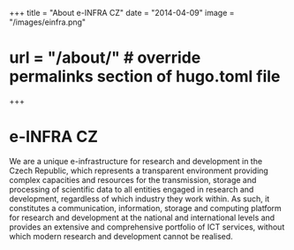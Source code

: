 +++
title = "About e-INFRA CZ"
date = "2014-04-09"
image = "/images/einfra.png"
# url = "/about/" # override permalinks section of hugo.toml file
+++


# e-INFRA CZ

We are a unique e-infrastructure for research and development in the Czech Republic, which represents a transparent environment providing complex capacities and resources for the transmission, storage and processing of scientific data to all entities engaged in research and development, regardless of which industry they work within. As such, it constitutes a communication, information, storage and computing platform for research and development at the national and international levels and provides an extensive and comprehensive portfolio of ICT services, without which modern research and development cannot be realised.
